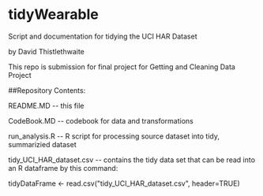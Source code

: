 # tidyWearable

Script and documentation for tidying the UCI HAR Dataset 

by David Thistlethwaite


This repo is submission for  final project for Getting and Cleaning Data Project

##Repository Contents:

README.MD  -- this file

CodeBook.MD -- codebook for data and transformations

run_analysis.R -- R script for processing source dataset into tidy, summarizied dataset

tidy\_UCI_HAR\_dataset.csv -- contains the tidy data set that can be read into an R dataframe by this command:

 tidyDataFrame <- read.csv("tidy\_UCI\_HAR_dataset.csv", header=TRUE)